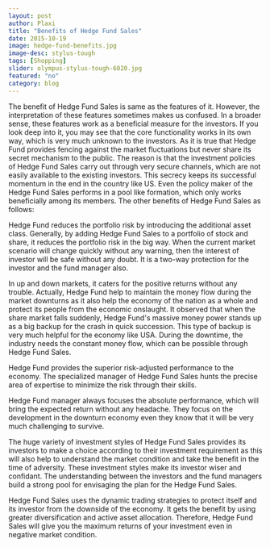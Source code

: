 ```yaml
---
layout: post
author: Plaxi
title: "Benefits of Hedge Fund Sales"
date: 2015-10-19
image: hedge-fund-benefits.jpg
image-desc: stylus-tough
tags: [Shopping]
slider: olympus-stylus-tough-6020.jpg
featured: "no"
category: blog
---
```


The benefit of Hedge Fund Sales is same as the features of it. However, the interpretation of these features sometimes makes us confused. In a broader sense, these features work as a beneficial measure for the investors. If you look deep into it, you may see that the core functionality works in its own way, which is very much unknown to the investors. As it is true that Hedge Fund provides fencing against the market fluctuations but never share its secret mechanism to the public. The reason is that the investment policies of Hedge Fund Sales carry out through very secure channels, which are not easily available to the existing investors. This secrecy keeps its successful momentum in the end in the country like US. Even the policy maker of the Hedge Fund Sales performs in a pool like formation, which only works beneficially among its members. The other benefits of Hedge Fund Sales as follows:

Hedge Fund reduces the portfolio risk by introducing the additional asset class. Generally, by adding Hedge Fund Sales to a portfolio of stock and share, it reduces the portfolio risk in the big way. When the current market scenario will change quickly without any warning, then the interest of investor will be safe without any doubt. It is a two-way protection for the investor and the fund manager also. 

In up and down markets, it caters for the positive returns without any trouble. Actually, Hedge Fund help to maintain the money flow during the market downturns as it also help the economy of the nation as a whole and protect its people from the economic onslaught. It observed that when the share market falls suddenly, Hedge Fund's massive money power stands up as a big backup for the crash in quick succession. This type of backup is very much helpful for the economy like USA. During the downtime, the industry needs the constant money flow, which can be possible through Hedge Fund Sales. 

Hedge Fund provides the superior risk-adjusted performance to the economy. The specialized manager of Hedge Fund Sales hunts the precise area of expertise to minimize the risk through their skills. 

Hedge Fund manager always focuses the absolute performance, which will bring the expected return without any headache. They focus on the development in the downturn economy even they know that it will be very much challenging to survive. 

The huge variety of investment styles of Hedge Fund Sales provides its investors to make a choice according to their investment requirement as this will also help to understand the market condition and take the benefit in the time of adversity. These investment styles make its investor wiser and confidant. The understanding between the investors and the fund managers build a strong pool for envisaging the plan for the Hedge Fund Sales. 

Hedge Fund Sales uses the dynamic trading strategies to protect itself and its investor from the downside of the economy. It gets the benefit by using greater diversification and active asset allocation. Therefore, Hedge Fund Sales will give you the maximum returns of your investment even in negative market condition.
